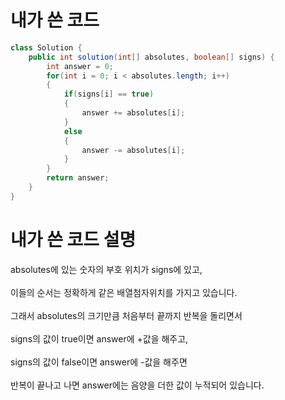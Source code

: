 # 내가 쓴 코드

```java
class Solution {
    public int solution(int[] absolutes, boolean[] signs) {
        int answer = 0;
        for(int i = 0; i < absolutes.length; i++)
        {
            if(signs[i] == true)
            {
                answer += absolutes[i];
            }
            else
            {
                answer -= absolutes[i];
            }
        }
        return answer;
    }
}
```

# 내가 쓴 코드 설명

absolutes에 있는 숫자의 부호 위치가 signs에 있고,<br><br>
이들의 순서는 정확하게 같은 배열첨자위치를 가지고 있습니다.<br><br>
그래서 absolutes의 크기만큼 처음부터 끝까지 반복을 돌리면서<br><br>
signs의 값이 true이면 answer에 +값을 해주고,<br><br>
signs의 값이 false이면 answer에 -값을 해주면<br><br>
반복이 끝나고 나면 answer에는 음양을 더한 값이 누적되어 있습니다.
